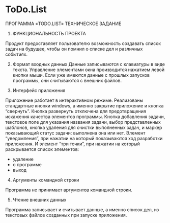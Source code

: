 # ToDo.List
ПРОГРАММА «TODO.LIST»
ТЕХНИЧЕСКОЕ ЗАДАНИЕ

1.	ФУНКЦИОНАЛЬНОСТЬ ПРОЕКТА

  Продукт предоставляет пользователю возможность создавать список задач на будущее, чтобы он помнил о списке дел и различных событиях.

2.	Формат входных данных
  Данные записываются с клавиатуры в виде текста. Управление элементами окна производится нажатием левой кнопки мыши. Если уже имеются данные с прошлых запусков программы, они считываются с внешних файлов.

3.	Интерфейс приложения

  Приложение работает в интерактивном режиме.
  Реализованы стандартные кнопки windows, а именно закрытие приложение и кнопка “свернуть”. Кнопка развернуть отключена для предотвращения искажения качества элементов программы.
  Кнопка добавления задачи, текстовое поле для указания названия задачи, выбор представленных шаблонов, кнопка удаления для очистки выполненных задач, и маркер показывающий статус задачи: выполнена она или нет. Элемент “уведомления”, при нажатии на который показываются ход разработки приложения.
  И элемент “три точки”, при нажатии на который раскрывается список элементов: 
- удаление
- о программе
- выход

4.	Аргументы командной строки

  Программа не принимает аргументов командной строки. 

5.	Чтение внешних данных

  Программа записывает и считывает данные, а именно список дел, из текстовых файлов созданных при запуске приложения. 
